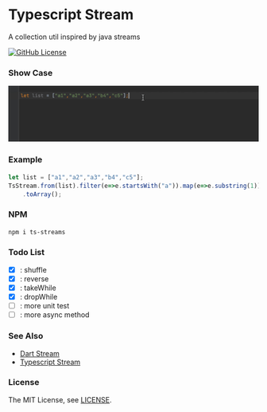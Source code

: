 Typescript Stream
=====================

A collection util inspired by java streams
<br>

[![GitHub License](https://img.shields.io/badge/license-MIT-blue.svg)](https://raw.githubusercontent.com/VendaCino/dart_stream/main/LICENSE)


### Show Case
<img alt="loading" src="https://raw.githubusercontent.com/VendaCino/tsstream/main/doc/assets/example.gif" >

### Example

```typescript
let list = ["a1","a2","a3","b4","c5"];
TsStream.from(list).filter(e=>e.startsWith("a")).map(e=>e.substring(1))
    .toArray();


```
### NPM
```bash
npm i ts-streams
```

### Todo List
- [x] : shuffle
- [x] : reverse
- [x] : takeWhile
- [x] : dropWhile
- [ ] : more unit test
- [ ] : more async method

### See Also
* [Dart Stream](https://github.com/VendaCino/dart_stream)
* [Typescript Stream](https://github.com/VendaCino/tsstream)

### License

The MIT License, see [LICENSE](https://github.com/VendaCino/tsstream/raw/main/LICENSE).